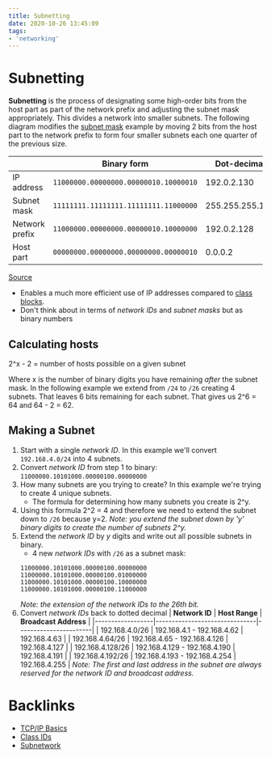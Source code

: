 ```yaml
---
title: Subnetting
date: 2020-10-26 13:45:09
tags:
- 'networking'
---
```


# Subnetting

**Subnetting** is the process of designating some high-order bits from the host
part as part of the network prefix and adjusting the subnet mask appropriately.
This divides a network into smaller subnets. The following diagram modifies the
[subnet mask](2020-10-26--13-10-55Z--subnet_mask.md) example by moving 2 bits
from the host part to the network prefix to form four smaller subnets each one
quarter of the previous size. 

|                | **Binary form**                       | **Dot-decimal** |
|----------------|---------------------------------------|-----------------|
| IP address     | `11000000.00000000.00000010.10000010` | 192.0.2.130     |
| Subnet mask    | `11111111.11111111.11111111.11000000` | 255.255.255.192 |
| Network prefix | `11000000.00000000.00000010.10000000` | 192.0.2.128     |
| Host part      | `00000000.00000000.00000000.00000010` | 0.0.0.2         |

[Source](https://en.wikipedia.org/wiki/Subnetwork#Subnetting)

* Enables a much more efficient use of IP addresses compared to 
	[class blocks](2020-10-26--13-26-44Z--class_ids.md).
* Don't think about in terms of _network IDs_ and _subnet masks_ but as binary
	numbers 

## Calculating hosts

2^x - 2 = number of hosts possible on a given subnet

Where x is the number of binary digits you have remaining _after_ the subnet
mask. In the following example we extend from `/24` to `/26` creating 4 subnets.
That leaves 6 bits remaining for each subnet. That gives us 2^6 = 64 and 
64 - 2 = 62.

## Making a Subnet

1. Start with a single _network ID_. In this example we'll convert
	 `192.168.4.0/24` into 4 subnets.
2. Convert _network ID_ from step 1 to binary:
	 `11000000.10101000.00000100.00000000`
3. How many subnets are you trying to create? In this example we're trying to
	 create 4 unique subnets.
	 + The formula for determining how many subnets you create is 2^y.
4. Using this formula 2^2 = 4 and therefore we need to extend the subnet down to
   `/26` because y=2. 
   _Note: you extend the subnet down by 'y' binary digits to create the number of subnets 2^y._ 
5. Extend the _network ID_ by _y_ digits and write out all possible subnets in
	 binary. 
	 + 4 new _network IDs_ with `/26` as a subnet mask:
	 ```
	 11000000.10101000.00000100.00000000
	 11000000.10101000.00000100.01000000
	 11000000.10101000.00000100.10000000
	 11000000.10101000.00000100.11000000
	 ```
	 _Note: the extension of the network IDs to the 26th bit._
6. Convert _network IDs_ back to dotted decimal
	 | **Network ID**   | **Host Range**                | **Broadcast Address** |
	 |------------------|-------------------------------|-----------------------|
	 | 192.168.4.0/26   | 192.168.4.1 - 192.168.4.62    | 192.168.4.63          |
	 | 192.168.4.64/26  | 192.168.4.65 - 192.168.4.126  | 192.168.4.127         |
	 | 192.168.4.128/26 | 192.168.4.129 - 192.168.4.190 | 192.168.4.191         |
	 | 192.168.4.192/26 | 192.168.4.193 - 192.168.4.254 | 192.168.4.255         |
	 _Note: The first and last address in the subnet are always reserved for the
	 network ID and broadcast address._

# Backlinks

- [TCP/IP Basics](2020-10-20--13-19-53Z--tcp_ip_basics.md)
- [Class IDs](2020-10-26--13-26-44Z--class_ids.md)
- [Subnetwork](202106271022-subnetwork.md)
